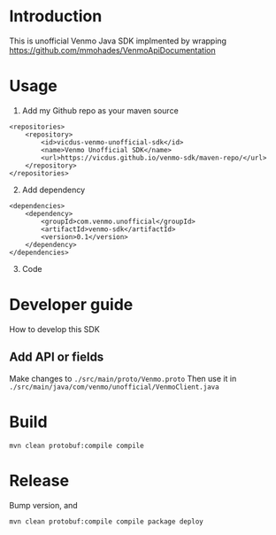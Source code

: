 # Introduction

This is unofficial Venmo Java SDK implmented by wrapping https://github.com/mmohades/VenmoApiDocumentation

# Usage

1. Add my Github repo as your maven source
```
<repositories>
    <repository>
        <id>vicdus-venmo-unofficial-sdk</id>
        <name>Venmo Unofficial SDK</name>
        <url>https://vicdus.github.io/venmo-sdk/maven-repo/</url>
    </repository>
</repositories>
```

2. Add dependency

```
<dependencies>
    <dependency>
        <groupId>com.venmo.unofficial</groupId>
        <artifactId>venmo-sdk</artifactId>
        <version>0.1</version>
    </dependency>
</dependencies>
```

3. Code



# Developer guide
How to develop this SDK
## Add API or fields
Make changes to `./src/main/proto/Venmo.proto`
Then use it in `./src/main/java/com/venmo/unofficial/VenmoClient.java`


# Build

```shell
mvn clean protobuf:compile compile
```


# Release

Bump version, and
```shell
mvn clean protobuf:compile compile package deploy
```
